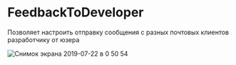 # FeedbackToDeveloper
Позволяет настроить отправку сообщения с разных почтовых клиентов разработчику от юзера

![Снимок экрана 2019-07-22 в 0 50 54](https://user-images.githubusercontent.com/23454470/61597672-ff5ead00-ac1b-11e9-85f3-db21ed4a8f54.png)
